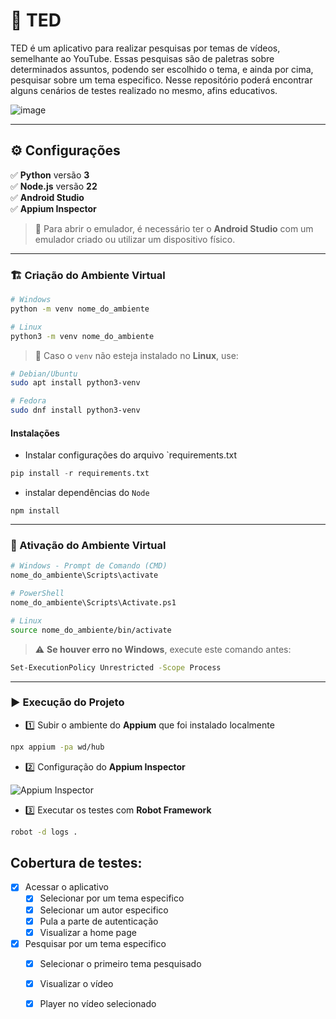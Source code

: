 # 🎥 TED

TED é um aplicativo para realizar pesquisas por temas de vídeos, semelhante ao YouTube. Essas pesquisas são de paletras sobre determinados assuntos, podendo ser escolhido o tema, e ainda por cima, pesquisar sobre um tema especifico. Nesse repositório poderá encontrar alguns cenários de testes realizado no mesmo, afins educativos.

![image](https://github.com/user-attachments/assets/c0c5f273-3c1f-46bf-bda2-80507596f607)


---

## ⚙️ Configurações

✅ **Python** versão **3**  
✅ **Node.js** versão **22**  
✅ **Android Studio**  
✅ **Appium Inspector**

> 📌 Para abrir o emulador, é necessário ter o **Android Studio** com um emulador criado ou utilizar um dispositivo físico.

---

### 🏗️ Criação do Ambiente Virtual

```bash
# Windows
python -m venv nome_do_ambiente

# Linux
python3 -m venv nome_do_ambiente
```

> 🔧 Caso o `venv` não esteja instalado no **Linux**, use:

```bash
# Debian/Ubuntu
sudo apt install python3-venv

# Fedora
sudo dnf install python3-venv
```

#### Instalações

- Instalar configurações do arquivo `requirements.txt

```python
pip install -r requirements.txt
```

- instalar dependências do `Node`

```node
npm install
```

---

### 🚀 Ativação do Ambiente Virtual

```bash
# Windows - Prompt de Comando (CMD)
nome_do_ambiente\Scripts\activate

# PowerShell
nome_do_ambiente\Scripts\Activate.ps1

# Linux
source nome_do_ambiente/bin/activate
```

> ⚠️ **Se houver erro no Windows**, execute este comando antes:

```bash
Set-ExecutionPolicy Unrestricted -Scope Process
```

---

### ▶️ Execução do Projeto

- 1️⃣ Subir o ambiente do **Appium** que foi instalado localmente

```bash
npx appium -pa wd/hub
```

- 2️⃣ Configuração do **Appium Inspector**

![Appium Inspector](https://github.com/user-attachments/assets/bd865c43-c577-497b-b683-180256649732)

- 3️⃣ Executar os testes com **Robot Framework**

```bash
robot -d logs .
```

## Cobertura de testes:

* [x] Acessar o aplicativo
  * [x] Selecionar por um tema especifico
  * [x] Selecionar um autor especifico
  * [x] Pula a parte de autenticação
  * [x] Visualizar a home page
* [x] Pesquisar por um tema especifico
  * [x] Selecionar o primeiro tema pesquisado
  * [x] Visualizar o vídeo
  * [x] Player no vídeo selecionado
   
